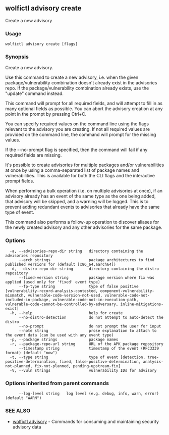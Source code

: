 ## wolfictl advisory create

Create a new advisory

### Usage

```
wolfictl advisory create [flags]
```

### Synopsis

Create a new advisory.

Use this command to create a new advisory, i.e. when the given
package/vulnerability combination doesn't already exist in the advisories repo.
If the package/vulnerability combination already exists, use the "update"
command instead.

This command will prompt for all required fields, and will attempt to fill in
as many optional fields as possible. You can abort the advisory creation at any
point in the prompt by pressing Ctrl+C.

You can specify required values on the command line using the flags relevant to
the advisory you are creating. If not all required values are provided on the
command line, the command will prompt for the missing values.

If the --no-prompt flag is specified, then the command will fail if any
required fields are missing.

It's possible to create advisories for multiple packages and/or vulnerabilities 
at once by using a comma-separated list of package names and vulnerabilities. 
This is available for both the CLI flags and the interactive prompt fields.

When performing a bulk operation (i.e. on multiple advisories at once), if an
advisory already has an event of the same type as the one being added, that
advisory will be skipped, and a warning will be logged. This is to prevent
adding redundant events to advisories that already have the same type of event.

This command also performs a follow-up operation to discover aliases for the
newly created advisory and any other advisories for the same package.

### Options

```
  -a, --advisories-repo-dir string   directory containing the advisories repository
      --arch strings                 package architectures to find published versions for (default [x86_64,aarch64])
  -d, --distro-repo-dir string       directory containing the distro repository
      --fixed-version string         package version where fix was applied (used only for 'fixed' event type)
      --fp-type string               type of false positive [vulnerability-record-analysis-contested, component-vulnerability-mismatch, vulnerable-code-version-not-used, vulnerable-code-not-included-in-package, vulnerable-code-not-in-execution-path, vulnerable-code-cannot-be-controlled-by-adversary, inline-mitigations-exist]
  -h, --help                         help for create
      --no-distro-detection          do not attempt to auto-detect the distro
      --no-prompt                    do not prompt the user for input
      --note string                  prose explanation to attach to the event data (can be used with any event type)
  -p, --package strings              package names
  -r, --package-repo-url string      URL of the APK package repository
      --timestamp string             timestamp of the event (RFC3339 format) (default "now")
  -t, --type string                  type of event [detection, true-positive-determination, fixed, false-positive-determination, analysis-not-planned, fix-not-planned, pending-upstream-fix]
  -V, --vuln strings                 vulnerability IDs for advisory
```

### Options inherited from parent commands

```
      --log-level string   log level (e.g. debug, info, warn, error) (default "WARN")
```

### SEE ALSO

* [wolfictl advisory](wolfictl_advisory.md)	 - Commands for consuming and maintaining security advisory data

